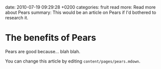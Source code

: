 date: 2010-07-19 09:29:28 +0200
categories: fruit
read more: Read more about Pears
summary: This would be an article on Pears if I'd bothered to research it.

#  The benefits of Pears

Pears are good because... blah blah.

You can change this article by editing `content/pages/pears.mdown`.
